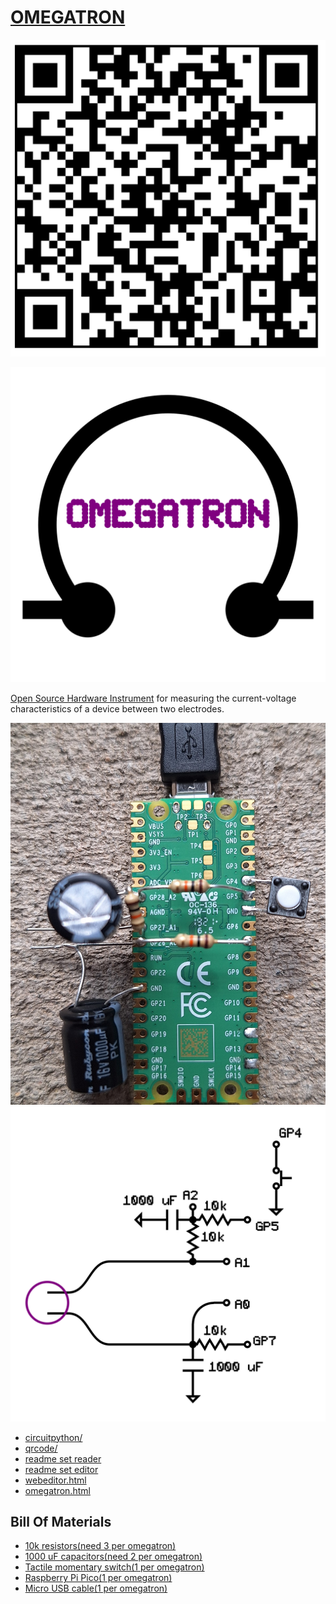# [OMEGATRON](https://github.com/lafelabs/omegatron)

![](images/qrcode.png)

![](images/omegatron-logo.svg)


[Open Source Hardware Instrument](https://github.com/lafelabs/OSHI/) for measuring the current-voltage characteristics of a device between two electrodes.  

![](images/board-top-photo.jpg)
![](images/omegatron-schematic.svg)

 - [circuitpython/](circuitpython/)
 - [qrcode/](qrcode/)
 - [readme set reader](readme/readme-reader.html)
 - [readme set editor](readme/readme-editor.html)
 - [webeditor.html](webeditor.html)
 - [omegatron.html](omegatron.html)

## Bill Of Materials

 - [10k resistors(need 3 per omegatron)](https://www.amazon.com/Projects-100EP51210K0-10k-Resistors-Pack/dp/B0185FIOTA)
 - [1000 uF capacitors(need 2 per omegatron)](https://www.amazon.com/uxcell-Capacitor-Aluminum-Electrolytic-Capacitors/dp/B08MZ42BYC/)
 - [Tactile momentary switch(1 per omegatron)](https://www.amazon.com/DAOKI-100Pcs-6x6x5mm-Momentary-Tactile/dp/B07X8T9D2Q/)
 - [Raspberry Pi Pico(1 per omegatron)](https://www.amazon.com/dp/B09437S9X4)
 - [Micro USB cable(1 per omegatron)](https://www.amazon.com/dp/B08J9WNP6Z)




